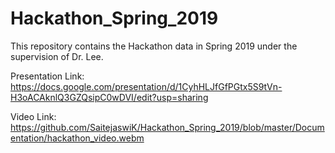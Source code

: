 # Hackathon_Spring_2019
This repository contains the Hackathon data in Spring 2019 under the supervision of Dr. Lee.


Presentation Link:  https://docs.google.com/presentation/d/1CyhHLJfGfPGtx5S9tVn-H3oACAknlQ3GZQsipC0wDVI/edit?usp=sharing

Video Link: https://github.com/SaitejaswiK/Hackathon_Spring_2019/blob/master/Documentation/hackathon_video.webm
